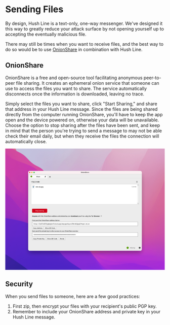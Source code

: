 # Sending Files

By design, Hush Line is a text-only, one-way messenger. We've designed it this way to greatly reduce your attack surface by not opening yourself up to accepting the eventually malicious file. 

There may still be times when you want to receive files, and the best way to do so would be to use [OnionShare](https://onionshare.org) in combination with Hush Line. 

## OnionShare

OnionShare is a free and open-source tool facilitating anonymous peer-to-peer file sharing. It creates an ephemeral onion service that someone can use to access the files you want to share. The service automatically disconnects once the information is downloaded, leaving no trace.

Simply select the files you want to share, click "Start Sharing," and share that address in your Hush Line message. Since the files are being shared directly from the computer running OnionShare, you'll have to keep the app open and the device powered on, otherwise your data will be unavailable. Choose the option to stop sharing after the files have been sent, and keep in mind that the person you're trying to send a message to may not be able check their email daily, but when they receive the files the connection will automatically close. 

<img src="../img/44-onionshare.png">

## Security

When you send files to someone, here are a few good practices:

1. First zip, then encrypt your files with your recipient's public PGP key.
2. Remember to include your OnionShare address and private key in your Hush Line message.